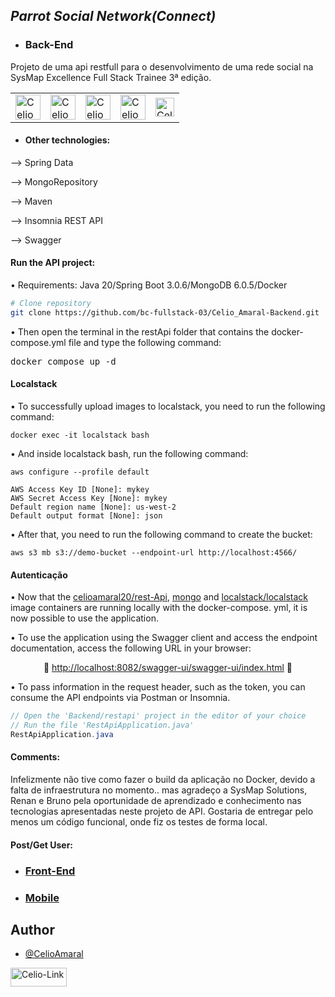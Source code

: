 ## <i> Parrot Social Network(Connect) </i>
- ### Back-End
Projeto de uma api restfull para o desenvolvimento de uma rede social na SysMap Excellence Full Stack Trainee 3ª edição.

<table>
  <tr>
    <td><img align="center" alt="Celio-Java" height="40" width="40" src="https://cdn.jsdelivr.net/gh/devicons/devicon/icons/java/java-original-wordmark.svg"></td>
    <td><img align="center" alt="Celio-Spring" height="40" width="40" src="https://cdn.jsdelivr.net/gh/devicons/devicon/icons/spring/spring-original-wordmark.svg"></td>
    <td><img align="center" alt="Celio-MongoDB" height="40" width="40" src="https://cdn.jsdelivr.net/gh/devicons/devicon/icons/mongodb/mongodb-original-wordmark.svg"></td>
    <td><img align="center" alt="Celio-Docker" height="40" width="40" src="https://cdn.jsdelivr.net/gh/devicons/devicon/icons/docker/docker-original-wordmark.svg"></td>
    <td><img align="center" alt="Celio-Insomnia" height="30" width="30" src="https://seeklogo.com/images/I/insomnia-logo-A35E09EB19-seeklogo.com.png"></td>
  </tr>
 </table>
 
 - #### Other technologies:
 --> Spring Data
 
 --> MongoRepository
 
 --> Maven
 
 --> Insomnia REST API
 
 --> Swagger
 
 #### Run the API project:
• Requirements: Java 20/Spring Boot 3.0.6/MongoDB 6.0.5/Docker
 ```bash
# Clone repository
git clone https://github.com/bc-fullstack-03/Celio_Amaral-Backend.git
```
• Then open the terminal in the restApi folder that contains the docker-compose.yml file and type the following command:
<p align="center"><pre>docker compose up -d</pre></p>

#### Localstack

• To successfully upload images to localstack, you need to run the following command:

```shell
docker exec -it localstack bash
```

• And inside localstack bash, run the following command:

```shell
aws configure --profile default
```

```shell
AWS Access Key ID [None]: mykey
AWS Secret Access Key [None]: mykey
Default region name [None]: us-west-2
Default output format [None]: json
```

• After that, you need to run the following command to create the bucket:

```shell
aws s3 mb s3://demo-bucket --endpoint-url http://localhost:4566/
```

#### Autenticação

• Now that the <u>celioamaral20/rest-Api</u>, <u>mongo</u> and <u>localstack/localstack</u> image containers are running locally with the docker-compose. yml, it is now possible to use the application.

• To use the application using the Swagger client and access the endpoint documentation, access the following URL in your browser:
<p align="center">🔗 <a href="http://localhost:8082/swagger-ui/swagger-ui/index.html">http://localhost:8082/swagger-ui/swagger-ui/index.html</a> 🔗</p>

• To pass information in the request header, such as the token, you can consume the API endpoints via Postman or Insomnia.

```java
// Open the 'Backend/restapi' project in the editor of your choice
// Run the file 'RestApiApplication.java'
RestApiApplication.java
```
#### Comments:
Infelizmente não tive como fazer o build da aplicação no Docker, devido a falta de infraestrutura no momento.. mas agradeço a SysMap Solutions, Renan e Bruno pela oportunidade de aprendizado e conhecimento nas tecnologias apresentadas neste projeto de API. Gostaria de entregar pelo menos um código funcional, onde fiz os testes de forma local.

#### Post/Get User:
 
 - ### [Front-End](https://github.com/bc-fullstack-03/Celio_Amaral-Frontend)
 
 - ### [Mobile](https://github.com/bc-fullstack-03/Celio-Amaral_Mobile)

## Author
- [@CelioAmaral](https://github.com/CelioAmaral)
<div>
  <a href="https://br.linkedin.com/in/celioamaral20/" target="_blank"><img align="center" alt="Celio-Link" height="30" width="90" src="https://img.shields.io/badge/-LinkedIn-%230077B5?style=flat&logo=linkedin&logoColor=white" target="_blank"></a> 
</div>

